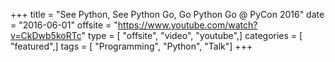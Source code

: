 +++
title = "See Python, See Python Go, Go Python Go @ PyCon 2016"
date = "2016-06-01"
offsite = "https://www.youtube.com/watch?v=CkDwb5koRTc"
type = [ "offsite", "video", "youtube",]
categories = [ "featured",]
tags = [ "Programming", "Python", "Talk"]
+++
